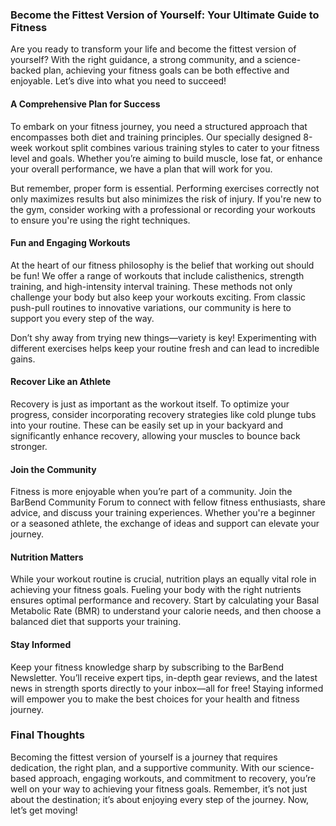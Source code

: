 ### Become the Fittest Version of Yourself: Your Ultimate Guide to Fitness

Are you ready to transform your life and become the fittest version of yourself? With the right guidance, a strong community, and a science-backed plan, achieving your fitness goals can be both effective and enjoyable. Let’s dive into what you need to succeed!

#### A Comprehensive Plan for Success

To embark on your fitness journey, you need a structured approach that encompasses both diet and training principles. Our specially designed 8-week workout split combines various training styles to cater to your fitness level and goals. Whether you’re aiming to build muscle, lose fat, or enhance your overall performance, we have a plan that will work for you.

But remember, proper form is essential. Performing exercises correctly not only maximizes results but also minimizes the risk of injury. If you're new to the gym, consider working with a professional or recording your workouts to ensure you're using the right techniques.

#### Fun and Engaging Workouts

At the heart of our fitness philosophy is the belief that working out should be fun! We offer a range of workouts that include calisthenics, strength training, and high-intensity interval training. These methods not only challenge your body but also keep your workouts exciting. From classic push-pull routines to innovative variations, our community is here to support you every step of the way.

Don’t shy away from trying new things—variety is key! Experimenting with different exercises helps keep your routine fresh and can lead to incredible gains. 

#### Recover Like an Athlete

Recovery is just as important as the workout itself. To optimize your progress, consider incorporating recovery strategies like cold plunge tubs into your routine. These can be easily set up in your backyard and significantly enhance recovery, allowing your muscles to bounce back stronger. 

#### Join the Community

Fitness is more enjoyable when you’re part of a community. Join the BarBend Community Forum to connect with fellow fitness enthusiasts, share advice, and discuss your training experiences. Whether you're a beginner or a seasoned athlete, the exchange of ideas and support can elevate your journey.

#### Nutrition Matters

While your workout routine is crucial, nutrition plays an equally vital role in achieving your fitness goals. Fueling your body with the right nutrients ensures optimal performance and recovery. Start by calculating your Basal Metabolic Rate (BMR) to understand your calorie needs, and then choose a balanced diet that supports your training.

#### Stay Informed

Keep your fitness knowledge sharp by subscribing to the BarBend Newsletter. You’ll receive expert tips, in-depth gear reviews, and the latest news in strength sports directly to your inbox—all for free! Staying informed will empower you to make the best choices for your health and fitness journey.

### Final Thoughts

Becoming the fittest version of yourself is a journey that requires dedication, the right plan, and a supportive community. With our science-based approach, engaging workouts, and commitment to recovery, you’re well on your way to achieving your fitness goals. Remember, it’s not just about the destination; it’s about enjoying every step of the journey. Now, let’s get moving!